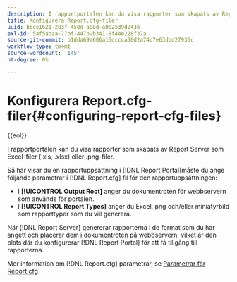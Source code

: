 ```yaml
---
description: I rapportportalen kan du visa rapporter som skapats av Report Server som Excel-filer (.xls, .xlsx) eller .png-filer.
title: Konfigurera Report.cfg-filer
uuid: b6ce1621-283f-458d-a88d-a062539d243b
exl-id: 5af5abaa-77bf-447b-b341-8f44e228f37a
source-git-commit: b1dda69a606a16dccca30d2a74c7e63dbd27936c
workflow-type: tm+mt
source-wordcount: '145'
ht-degree: 0%

---
```


# Konfigurera Report.cfg-filer{#configuring-report-cfg-files}

{{eol}}

I rapportportalen kan du visa rapporter som skapats av Report Server som Excel-filer (.xls, .xlsx) eller .png-filer.

Så här visar du en rapportuppsättning i [!DNL Report Portal]måste du ange följande parametrar i [!DNL Report.cfg] fil för den rapportuppsättningen:

* I **[!UICONTROL Output Root]** anger du dokumentroten för webbservern som används för portalen.
* I **[!UICONTROL Report Types]** anger du Excel, png och/eller miniatyrbild som rapporttyper som du vill generera.

När [!DNL Report Server] genererar rapporterna i de format som du har angett och placerar dem i dokumentroten på webbservern, vilket är den plats där du konfigurerar [!DNL Report Portal] för att få tillgång till rapporterna.

Mer information om [!DNL Report.cfg] parametrar, se [Parametrar för Report.cfg](../../../home/c-rpt-oview/c-rpt-param-ref/c-rpt-param.md#concept-838e59d72d3f4cb29ee15f5c7eb0ceff).
